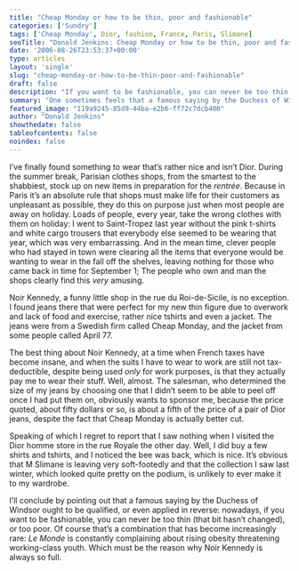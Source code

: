 ```yaml
---
title: "Cheap Monday or how to be thin, poor and fashionable"
categories: ['Sundry']
tags: ['Cheap Monday', Dior, fashion, France, Paris, Slimane]
seoTitle: "Donald Jenkins: Cheap Monday or how to be thin, poor and fashionable"
date: '2006-08-26T23:53:37+00:00'
type: articles
layout: 'single'
slug: "cheap-monday-or-how-to-be-thin-poor-and-fashionable"  
draft: false
description: "If you want to be fashionable, you can never be too thin (that bit hasn’t changed), or too poor."
summary: "One sometimes feels that a famous saying by the Duchess of Windsor ought to be qualified, or even applied in reverse: nowadays, if you want to be fashionable, you can never be too thin (that bit hasn’t changed), or too poor."
featured_image: "119a9245-85d9-44ba-e2b6-ff72c7dcb400"
author: "Donald Jenkins"
showthedate: false
tableofcontents: false
noindex: false
---
```


I’ve finally found something to wear that’s rather nice and isn’t Dior. During the summer break, Parisian clothes shops, from the smartest to the shabbiest, stock up on new items in preparation for the *rentrée*. Because in Paris it’s an absolute rule that shops must make life for their customers as unpleasant as possible, they do this on purpose just when most people are away on holiday. Loads of people, every year, take the wrong clothes with them on holiday: I went to Saint-Tropez last year without the pink t-shirts and white cargo trousers that everybody else seemed to be wearing that year, which was very embarrassing. And in the mean time, clever people who had stayed in town were clearing all the items that everyone would be wanting to wear in the fall off the shelves, leaving nothing for those who came back in time for September 1; The people who own and man the shops clearly find this *very* amusing.

Noir Kennedy, a funny little shop in the rue du Roi-de-Sicile, is no exception. I found jeans there that were perfect for my new thin figure due to overwork and lack of food and exercise, rather nice tshirts and even a jacket. The jeans were from a Swedish firm called Cheap Monday, and the jacket from some people called April 77.

The best thing about Noir Kennedy, at a time when French taxes have become insane, and when the suits I have to wear to work are still not tax-deductible, despite being used *only* for work purposes, is that they actually pay me to wear their stuff. Well, almost. The salesman, who determined the size of my jeans by choosing one that I didn’t seem to be able to peel off once I had put them on, obviously wants to sponsor me, because the price quoted, about fifty dollars or so, is about a fifth of the price of a pair of Dior jeans, despite the fact that Cheap Monday is actually better cut.

Speaking of which I regret to report that I saw nothing when I visited the Dior homme store in the rue Royale the other day. Well, I did buy a few shirts and tshirts, and I noticed the bee was back, which is nice. It’s obvious that M Slimane is leaving very soft-footedly and that the collection I saw last winter, which looked quite pretty on the podium, is unlikely to ever make it to my wardrobe.

I’ll conclude by pointing out that a famous saying by the Duchess of Windsor ought to be qualified, or even applied in reverse: nowadays, if you want to be fashionable, you can never be too thin (that bit hasn’t changed), or too poor. Of course that’s a combination that has become increasingly rare: <cite>Le Monde</cite> is constantly complaining about rising obesity threatening working-class youth. Which must be the reason why Noir Kennedy is always so full.
